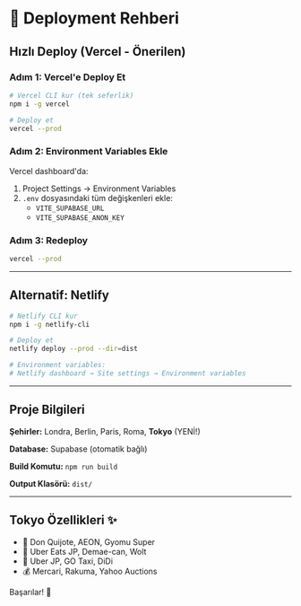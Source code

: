# 🚀 Deployment Rehberi

## Hızlı Deploy (Vercel - Önerilen)

### Adım 1: Vercel'e Deploy Et
```bash
# Vercel CLI kur (tek seferlik)
npm i -g vercel

# Deploy et
vercel --prod
```

### Adım 2: Environment Variables Ekle
Vercel dashboard'da:
1. Project Settings → Environment Variables
2. `.env` dosyasındaki tüm değişkenleri ekle:
   - `VITE_SUPABASE_URL`
   - `VITE_SUPABASE_ANON_KEY`

### Adım 3: Redeploy
```bash
vercel --prod
```

---

## Alternatif: Netlify

```bash
# Netlify CLI kur
npm i -g netlify-cli

# Deploy et
netlify deploy --prod --dir=dist

# Environment variables:
# Netlify dashboard → Site settings → Environment variables
```

---

## Proje Bilgileri

**Şehirler:** Londra, Berlin, Paris, Roma, **Tokyo** (YENİ!)

**Database:** Supabase (otomatik bağlı)

**Build Komutu:** `npm run build`

**Output Klasörü:** `dist/`

---

## Tokyo Özellikleri ✨

- 🏪 Don Quijote, AEON, Gyomu Super
- 🍜 Uber Eats JP, Demae-can, Wolt
- 🚕 Uber JP, GO Taxi, DiDi
- 💰 Mercari, Rakuma, Yahoo Auctions

Başarılar! 🎉
